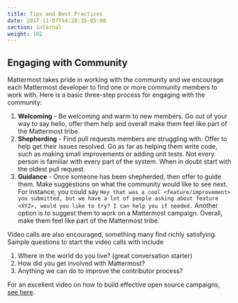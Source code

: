 ```yaml
---
title: Tips and Best Practices
date: 2017-11-07T14:28:35-05:00
section: internal
weight: 102
---
```


## Engaging with Community

Mattermost takes pride in working with the community and we encourage each Mattermost developer to find one or more community members to work with. Here is a basic three-step process for engaging with the community:

1. **Welcoming** - Be welcoming and warm to new members. Go out of your way to say hello, offer them help and overall make them feel like part of the Mattermost tribe.
2. **Shepherding** - Find pull requests members are struggling with. Offer to help get their issues resolved. Go as far as helping them write code, such as making small improvements or adding unit tests. Not every person is familiar with every part of the system. When in doubt start with the oldest pull request.
3. **Guidance** - Once someone has been shepherded, then offer to guide them. Make suggestions on what the community would like to see next. For instance, you could say `Hey that was a cool <feature/improvement> you submitted, but we have a lot of people asking about feature <XYZ>, would you like to try? I can help you if needed.` Another option is to suggest them to work on a Mattermost campaign. Overall, make them feel like part of the Mattermost tribe.

Video calls are also encouraged, something many find richly satisfying. Sample questions to start the video calls with include

1. Where in the world do you live? (great conversation starter)
2. How did you get involved with Mattermost?
3. Anything we can do to improve the contributor process?

For an excellent video on how to build effective open source campaigns, [see here](https://www.youtube.com/watch?v=rTiLgSF5KHQ).
